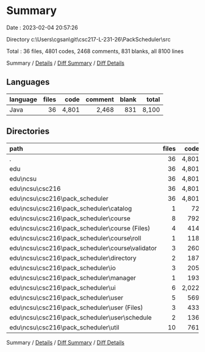# Summary

Date : 2023-02-04 20:57:26

Directory c:\\Users\\cgsan\\git\\csc217-L-231-26\\PackScheduler\\src

Total : 36 files,  4801 codes, 2468 comments, 831 blanks, all 8100 lines

Summary / [Details](details.md) / [Diff Summary](diff.md) / [Diff Details](diff-details.md)

## Languages
| language | files | code | comment | blank | total |
| :--- | ---: | ---: | ---: | ---: | ---: |
| Java | 36 | 4,801 | 2,468 | 831 | 8,100 |

## Directories
| path | files | code | comment | blank | total |
| :--- | ---: | ---: | ---: | ---: | ---: |
| . | 36 | 4,801 | 2,468 | 831 | 8,100 |
| edu | 36 | 4,801 | 2,468 | 831 | 8,100 |
| edu\\ncsu | 36 | 4,801 | 2,468 | 831 | 8,100 |
| edu\\ncsu\\csc216 | 36 | 4,801 | 2,468 | 831 | 8,100 |
| edu\\ncsu\\csc216\\pack_scheduler | 36 | 4,801 | 2,468 | 831 | 8,100 |
| edu\\ncsu\\csc216\\pack_scheduler\\catalog | 1 | 72 | 60 | 25 | 157 |
| edu\\ncsu\\csc216\\pack_scheduler\\course | 8 | 792 | 518 | 147 | 1,457 |
| edu\\ncsu\\csc216\\pack_scheduler\\course (Files) | 4 | 414 | 251 | 79 | 744 |
| edu\\ncsu\\csc216\\pack_scheduler\\course\\roll | 1 | 118 | 73 | 14 | 205 |
| edu\\ncsu\\csc216\\pack_scheduler\\course\\validator | 3 | 260 | 194 | 54 | 508 |
| edu\\ncsu\\csc216\\pack_scheduler\\directory | 2 | 187 | 131 | 40 | 358 |
| edu\\ncsu\\csc216\\pack_scheduler\\io | 3 | 205 | 87 | 45 | 337 |
| edu\\ncsu\\csc216\\pack_scheduler\\manager | 1 | 193 | 110 | 33 | 336 |
| edu\\ncsu\\csc216\\pack_scheduler\\ui | 6 | 2,022 | 638 | 305 | 2,965 |
| edu\\ncsu\\csc216\\pack_scheduler\\user | 5 | 569 | 325 | 90 | 984 |
| edu\\ncsu\\csc216\\pack_scheduler\\user (Files) | 3 | 433 | 233 | 68 | 734 |
| edu\\ncsu\\csc216\\pack_scheduler\\user\\schedule | 2 | 136 | 92 | 22 | 250 |
| edu\\ncsu\\csc216\\pack_scheduler\\util | 10 | 761 | 599 | 146 | 1,506 |

Summary / [Details](details.md) / [Diff Summary](diff.md) / [Diff Details](diff-details.md)